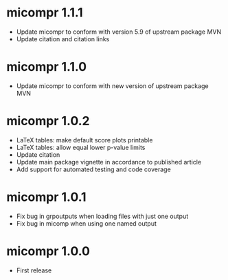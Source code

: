 # micompr 1.1.1

* Update micompr to conform with version 5.9 of upstream package MVN
* Update citation and citation links

# micompr 1.1.0

* Update micompr to conform with new version of upstream package MVN

# micompr 1.0.2

* LaTeX tables: make default score plots printable
* LaTeX tables: allow equal lower p-value limits
* Update citation
* Update main package vignette in accordance to published article
* Add support for automated testing and code coverage

# micompr 1.0.1

* Fix bug in grpoutputs when loading files with just one output
* Fix bug in micomp when using one named output

# micompr 1.0.0

* First release